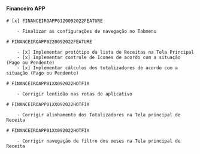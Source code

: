 #### Financeiro APP

    # [x] FINANCEIROAPP0120092022FEATURE

        - Finalizar as configurações de navegação no Tabmenu

    # FINANCEIROAPP0220092022FEATURE

        - [x] Implementar protótipo da lista de Receitas na Tela Principal
        - [x] Implementar controle de Icones de acordo com a situação (Pago ou Pendente)
        - [x] Implementar cálculos dos totalizadores de acordo com a situação (Pago ou Pendente)

    # FINANCEIROAPP01XX092022HOTFIX

        - Corrigir lentidão nas rotas do aplicativo

    # FINANCEIROAPP01XX092022HOTFIX

        - Corrigir alinhamento dos Totalizadores na Tela principal de Receita

    # FINANCEIROAPP01XX092022HOTFIX

        - Corrigir navegação de filtro dos meses na Tela principal de Receita
